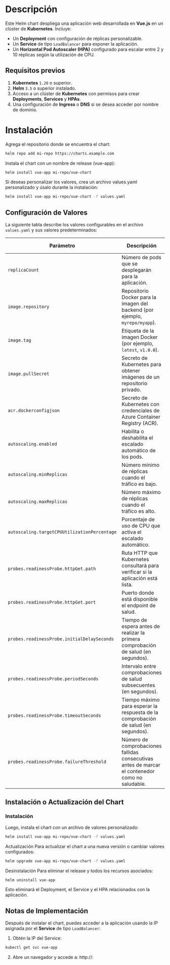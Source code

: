 # Descripción

Este Helm chart despliega una aplicación web desarrollada en **Vue.js** en un clúster de **Kubernetes**. Incluye:

- Un **Deployment** con configuración de réplicas personalizable.  
- Un **Service** de tipo `LoadBalancer` para exponer la aplicación.  
- Un **Horizontal Pod Autoscaler (HPA)** configurado para escalar entre 2 y 10 réplicas según la utilización de CPU.  

## Requisitos previos

1. **Kubernetes** `1.20` o superior.  
2. **Helm** `3.5` o superior instalado.  
3. Acceso a un clúster de **Kubernetes** con permisos para crear **Deployments**, **Services** y **HPAs**.  
4. Una configuración de **Ingress** o **DNS** si se desea acceder por nombre de dominio.  


# Instalación

Agrega el repositorio donde se encuentra el chart:

```bash
helm repo add mi-repo https://charts.example.com
```

Instala el chart con un nombre de release (vue-app):

```bash
helm install vue-app mi-repo/vue-chart
```

Si deseas personalizar los valores, crea un archivo values.yaml personalizado y úsalo durante la instalación:

```bash
helm install vue-app mi-repo/vue-chart -f values.yaml
```

## Configuración de Valores

La siguiente tabla describe los valores configurables en el archivo `values.yaml` y sus valores predeterminados:

| Parámetro                             | Descripción                                                                                           | Valor predeterminado      |
|---------------------------------------|-------------------------------------------------------------------------------------------------------|---------------------------|
| `replicaCount`                        | Número de pods que se desplegarán para la aplicación.                                                 | `1`                       |
| `image.repository`                    | Repositorio Docker para la imagen del backend (por ejemplo, `myrepo/myapp`).                         | `""`                      |
| `image.tag`                           | Etiqueta de la imagen Docker (por ejemplo, `latest`, `v1.0.0`).                                       | `""`                      |
| `image.pullSecret`                    | Secreto de Kubernetes para obtener imágenes de un repositorio privado.                               | `""`                      |
| `acr.dockerconfigjson`                | Secreto de Kubernetes con credenciales de Azure Container Registry (ACR).                            | `""`                      |
| `autoscaling.enabled`                 | Habilita o deshabilita el escalado automático de los pods.                                            | `true`                    |
| `autoscaling.minReplicas`             | Número mínimo de réplicas cuando el tráfico es bajo.                                                  | `2`                       |
| `autoscaling.maxReplicas`             | Número máximo de réplicas cuando el tráfico es alto.                                                  | `10`                      |
| `autoscaling.targetCPUUtilizationPercentage` | Porcentaje de uso de CPU que activa el escalado automático.                                           | `60`                      |
| `probes.readinessProbe.httpGet.path`  | Ruta HTTP que Kubernetes consultará para verificar si la aplicación está lista.                      | `/healthz`                |
| `probes.readinessProbe.httpGet.port`  | Puerto donde está disponible el endpoint de salud.                                                   | `80`                      |
| `probes.readinessProbe.initialDelaySeconds` | Tiempo de espera antes de realizar la primera comprobación de salud (en segundos).                  | `10`                      |
| `probes.readinessProbe.periodSeconds` | Intervalo entre comprobaciones de salud subsecuentes (en segundos).                                  | `5`                       |
| `probes.readinessProbe.timeoutSeconds` | Tiempo máximo para esperar la respuesta de la comprobación de salud (en segundos).                  | `2`                       |
| `probes.readinessProbe.failureThreshold` | Número de comprobaciones fallidas consecutivas antes de marcar el contenedor como no saludable.     | `3`                       |



## Instalación o Actualización del Chart

### Instalación

Luego, instala el chart con un archivo de valores personalizado:

```bash
helm install vue-app mi-repo/vue-chart -f values.yaml
```

Actualización
Para actualizar el chart a una nueva versión o cambiar valores configurados:

```bash
helm upgrade vue-app mi-repo/vue-chart -f values.yaml
```
Desinstalación
Para eliminar el release y todos los recursos asociados:

```bash
helm uninstall vue-app
```

Esto eliminará el Deployment, el Service y el HPA relacionados con la aplicación.

## Notas de Implementación

Después de instalar el chart, puedes acceder a la aplicación usando la IP asignada por el **Service** de tipo `LoadBalancer`:

1. Obtén la IP del Service:

```bash
kubectl get svc vue-app
```
2. Abre un navegador y accede a: http://<IP-del-Service>:<puerto>